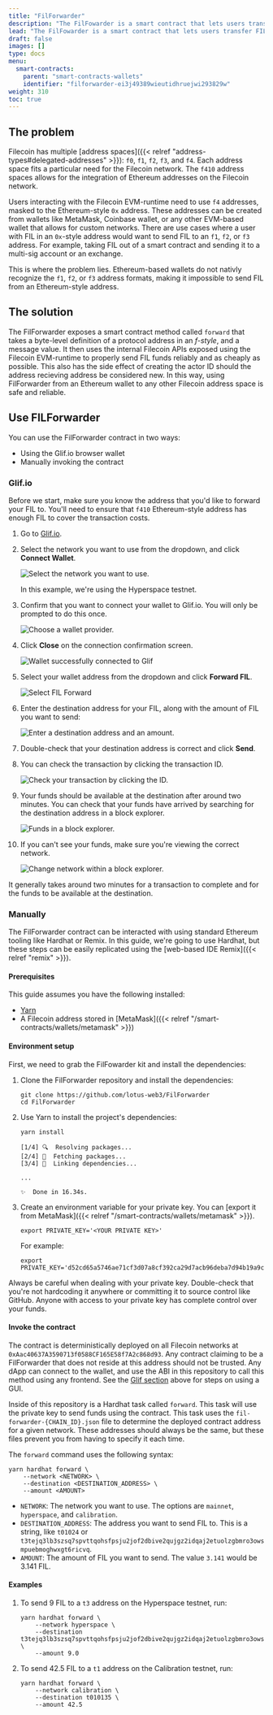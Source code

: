 ```yaml
---
title: "FilForwarder"
description: "The FilFowarder is a smart contract that lets users transfer FIL from an Ethereum-based f4 address to a Filecoin address of a different type."
lead: "The FilFowarder is a smart contract that lets users transfer FIL from an Ethereum-based f4 address to a Filecoin address of a different type. For instance, this allows developers to take FIL out of a smart contract and send it to a multi-sig account or an exchange."
draft: false
images: []
type: docs
menu:
  smart-contracts:
    parent: "smart-contracts-wallets"
    identifier: "filforwarder-ei3j49389wieutidhruejwi293829w"
weight: 310
toc: true
---
```


## The problem

Filecoin has multiple [address spaces]({{< relref "address-types#delegated-addresses" >}}): `f0`, `f1`, `f2`, `f3`, and `f4`. Each address space fits a particular need for the Filecoin network. The `f410` address spaces allows for the integration of Ethereum addresses on the Filecoin network.

Users interacting with the Filecoin EVM-runtime need to use `f4` addresses, masked to the Ethereum-style `0x` address. These addresses can be created from wallets like MetaMask, Coinbase wallet, or any other EVM-based wallet that allows for custom networks. There are use cases where a user with FIL in an `0x`-style address would want to send FIL to an `f1`, `f2`, or `f3` address. For example, taking FIL out of a smart contract and sending it to a multi-sig account or an exchange. 

This is where the problem lies. Ethereum-based wallets do not nativly recognize the `f1`, `f2`, or `f3` address formats, making it impossible to send FIL from an Ethereum-style address.

## The solution 

The FilForwarder exposes a smart contract method called `forward` that takes a byte-level definition of a protocol address in an _f-style_, and a message value. It then uses the internal Filecoin APIs exposed using the Filecoin EVM-runtime to properly send FIL funds reliably and as cheaply as possible. This also has the side effect of creating the actor ID should the address recieving address be considered new. In this way, using FilForwarder from an Ethereum wallet to any other Filecoin address space is safe and reliable.

## Use FILForwarder

You can use the FilForwarder contract in two ways:

- Using the Glif.io browser wallet
- Manually invoking the contract

### Glif.io

Before we start, make sure you know the address that you'd like to forward your FIL to. You'll need to ensure that `f410` Ethereum-style address has enough FIL to cover the transaction costs.

1. Go to [Glif.io](https://glif.io).
1. Select the network you want to use from the dropdown, and click **Connect Wallet**.

    ![Select the network you want to use.](glif-01-select-network.png)

    In this example, we're using the Hyperspace testnet.

1. Confirm that you want to connect your wallet to Glif.io. You will only be prompted to do this once.

    ![Choose a wallet provider.](glif-02-choose-wallet-provider.png)

1. Click **Close** on the connection confirmation screen.

    ![Wallet successfully connected to Glif](glif-03-wallet-successfully-connected.png)

1. Select your wallet address from the dropdown and click **Forward FIL**.

    ![Select FIL Forward](glif-04-select-forward.png)

1. Enter the destination address for your FIL, along with the amount of FIL you want to send:

    ![Enter a destination address and an amount.](glif-05-address-and-amount.png)

1. Double-check that your destination address is correct and click **Send**.
1. You can check the transaction by clicking the transaction ID.

    ![Check your transaction by clicking the ID.](glif-06-transaction-id.png)

1. Your funds should be available at the destination after around two minutes. You can check that your funds have arrived by searching for the destination address in a block explorer.

    ![Funds in a block explorer.](glif-07-funds-in-a-block-explorer.png)

1. If you can't see your funds, make sure you're viewing the correct network.

    ![Change network within a block explorer.](glif-08-change-network.png)

It generally takes around two minutes for a transaction to complete and for the funds to be available at the destination.

### Manually

The FilForwarder contract can be interacted with using standard Ethereum tooling like Hardhat or Remix. In this guide, we're going to use Hardhat, but these steps can be easily replicated using the [web-based IDE Remix]({{< relref "remix" >}}).

#### Prerequisites

This guide assumes you have the following installed:

- [Yarn](https://yarnpkg.com/)
- A Filecoin address stored in [MetaMask]({{< relref "/smart-contracts/wallets/metamask" >}})

#### Environment setup

First, we need to grab the FilFowarder kit and install the dependencies:

1. Clone the FilForwarder repository and install the dependencies:

    ```shell
    git clone https://github.com/lotus-web3/FilForwarder
    cd FilForwarder
    ```

1. Use Yarn to install the project's dependencies:

    ```shell
    yarn install
    ```

    ```plaintext
    [1/4] 🔍  Resolving packages...
    [2/4] 🚚  Fetching packages...
    [3/4] 🔗  Linking dependencies...

    ...

    ✨  Done in 16.34s.
    ```

1. Create an environment variable for your private key. You can [export it from MetaMask]({{< relref "/smart-contracts/wallets/metamask" >}}).

    ```shell
    export PRIVATE_KEY='<YOUR PRIVATE KEY>'
    ```

    For example:

    ```shell
    export PRIVATE_KEY='d52cd65a5746ae71cf3d07a8cf392ca29d7acb96deba7d94b19a9cf3c9f63022'
    ```

Always be careful when dealing with your private key. Double-check that you're not hardcoding it anywhere or committing it to source control like GitHub. Anyone with access to your private key has complete control over your funds.

#### Invoke the contract

The contract is deterministically deployed on all Filecoin networks at `0xAac40637A3590713f0588CF165E58f7A2c868d93`. Any contract claiming to be a FilForwarder that does not reside at this address should not be trusted. Any dApp can connect to the wallet, and use the ABI in this repository to call this method using any frontend. See the [Glif section](#glif-io) above for steps on using a GUI.

Inside of this repository is a Hardhat task called `forward`. This task will use the private key to send funds using the contract. This task uses the `fil-forwarder-{CHAIN_ID}.json` file to determine the deployed contract address for a given network. These addresses should always be the same, but these files prevent you from having to specify it each time.

The `forward` command uses the following syntax:

```shell
yarn hardhat forward \
    --network <NETWORK> \
    --destination <DESTINATION_ADDRESS> \
    --amount <AMOUNT>
```

- `NETWORK`: The network you want to use. The options are `mainnet`, `hyperspace`, and `calibration`.
- `DESTINATION_ADDRESS`: The address you want to send FIL to. This is a string, like `t01024` or `t3tejq3lb3szsq7spvttqohsfpsju2jof2dbive2qujgz2idqaj2etuolzgbmro3owsmpuebmoghwxgt6ricvq`.
- `AMOUNT`: The amount of FIL you want to send. The value `3.141` would be 3.141 FIL. 

#### Examples

1. To send 9 FIL to a `t3` address on the Hyperspace testnet, run:

    ```shell
    yarn hardhat forward \
        --network hyperspace \
        --destination t3tejq3lb3szsq7spvttqohsfpsju2jof2dbive2qujgz2idqaj2etuolzgbmro3owsmpuebmoghwxgt6ricvq \
        --amount 9.0
    ```

1. To send 42.5 FIL to a `t1` address on the Calibration testnet, run:

    ```shell
    yarn hardhat forward \
        --network calibration \
        --destination t010135 \
        --amount 42.5
    ```
